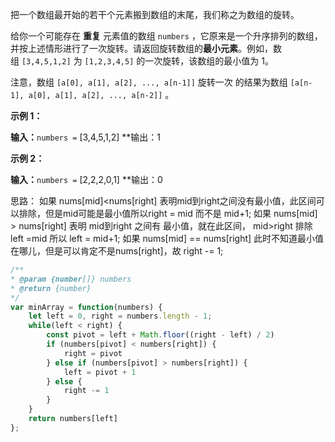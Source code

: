 把一个数组最开始的若干个元素搬到数组的末尾，我们称之为数组的旋转。

给你一个可能存在 **重复** 元素值的数组 `numbers` ，它原来是一个升序排列的数组，并按上述情形进行了一次旋转。请返回旋转数组的**最小元素**。例如，数组 `[3,4,5,1,2]` 为 `[1,2,3,4,5]` 的一次旋转，该数组的最小值为 1。  

注意，数组 `[a[0], a[1], a[2], ..., a[n-1]]` 旋转一次 的结果为数组 `[a[n-1], a[0], a[1], a[2], ..., a[n-2]]` 。

**示例 1：**

**输入：**`numbers =` [3,4,5,1,2]
**输出：1

**示例 2：**

**输入：**`numbers =` [2,2,2,0,1]
**输出：0

思路： 如果 nums[mid]<nums[right] 表明mid到right之间没有最小值，此区间可以排除，但是mid可能是最小值所以right = mid 而不是 mid+1; 如果 nums[mid] > nums[right] 表明 mid到right 之间有 最小值，就在此区间， mid>right 排除left =mid 所以 left = mid+1; 如果 nums[mid] == nums[right] 此时不知道最小值在哪儿，但是可以肯定不是nums[right]，故 right -= 1;

```javascript
/**
* @param {number[]} numbers
* @return {number}
*/
var minArray = function(numbers) {
	let left = 0, right = numbers.length - 1;
	while(left < right) {
		const pivot = left + Math.floor((right - left) / 2)
		if (numbers[pivot] < numbers[right]) {
			right = pivot
		} else if (numbers[pivot] > numbers[right]) {
			left = pivot + 1
		} else {
			right -= 1
		}
	}
	return numbers[left]
};
```